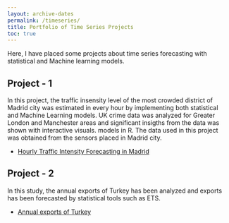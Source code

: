 ```yaml
---
layout: archive-dates
permalink: /timeseries/
title: Portfolio of Time Series Projects
toc: true
---
```


Here, I have placed some projects about time series forecasting with statistical and Machine learning models.

## Project - 1

In this project, the traffic insensity level of the most crowded district of Madrid city was estimated in every hour by implementing both statistical and Machine Learning models. UK crime data was analyzed for Greater London and Manchester areas and significant insigths from the data was shown with interactive visuals.
models in R. The data used in this project was obtained from the sensors placed in Madrid city.

- [Hourly Traffic Intensity Forecasting in Madrid](Notebooks/hourly_traffic_pred.html)

## Project - 2

In this study, the annual exports of Turkey has been analyzed and exports has been forecasted by statistical tools such as ETS.

- [Annual exports of Turkey](Notebooks/turkey_annual_exports.md)
